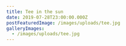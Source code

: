 ```yaml
---
title: Tee in the sun
date: 2019-07-28T23:00:00.000Z
postFeaturedImage: /images/uploads/tee.jpg
galleryImages:
  - /images/uploads/tee.jpg
---
```

